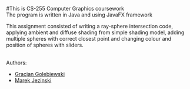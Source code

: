 #This is CS-255 Computer Graphics coursework
<br />The program is written in Java and using JavaFX framework

This assignment consisted of writing a ray-sphere intersection code, applying ambient and diffuse shading from simple shading model, adding multiple spheres with correct closest point and changing colour and position of spheres with sliders.

<br />Authors:
<ul>
  <li><a href="https://github.com/Graczan">Gracjan Golebiewski</a></li>
  <li><a href="https://github.com/jzmark">Marek Jezinski</a></li>
</ul>
